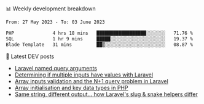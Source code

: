 📊 Weekly development breakdown
<!--START_SECTION:waka-->

```txt
From: 27 May 2023 - To: 03 June 2023

PHP              4 hrs 18 mins   ██████████████████░░░░░░░   71.76 %
SQL              1 hr 9 mins     █████░░░░░░░░░░░░░░░░░░░░   19.37 %
Blade Template   31 mins         ██▒░░░░░░░░░░░░░░░░░░░░░░   08.87 %
```

<!--END_SECTION:waka-->

📕 Latest DEV posts
<!-- BLOG-POST-LIST:START -->
- [Laravel named query arguments](https://dev.to/michaelvickersuk/laravel-named-query-arguments-28kd)
- [Determining if multiple inputs have values with Laravel](https://dev.to/michaelvickersuk/determining-if-multiple-inputs-have-values-with-laravel-km6)
- [Array inputs validation and the N+1 query problem in Laravel](https://dev.to/michaelvickersuk/array-inputs-validation-and-the-n1-query-problem-in-laravel-2agb)
- [Array initialisation and key data types in PHP](https://dev.to/michaelvickersuk/array-initialisation-and-key-data-types-in-php-1e5b)
- [Same string, different output... how Laravel&#39;s slug &amp; snake helpers differ](https://dev.to/michaelvickersuk/same-string-different-output-how-laravels-slug-snake-helpers-differ-1ccj)
<!-- BLOG-POST-LIST:END -->
